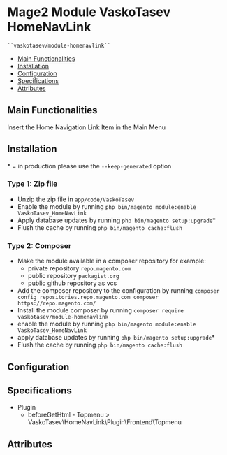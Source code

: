 # Mage2 Module VaskoTasev HomeNavLink

    ``vaskotasev/module-homenavlink``

 - [Main Functionalities](#markdown-header-main-functionalities)
 - [Installation](#markdown-header-installation)
 - [Configuration](#markdown-header-configuration)
 - [Specifications](#markdown-header-specifications)
 - [Attributes](#markdown-header-attributes)


## Main Functionalities
Insert the Home Navigation Link Item in the Main Menu

## Installation
\* = in production please use the `--keep-generated` option

### Type 1: Zip file

 - Unzip the zip file in `app/code/VaskoTasev`
 - Enable the module by running `php bin/magento module:enable VaskoTasev_HomeNavLink`
 - Apply database updates by running `php bin/magento setup:upgrade`\*
 - Flush the cache by running `php bin/magento cache:flush`

### Type 2: Composer

 - Make the module available in a composer repository for example:
    - private repository `repo.magento.com`
    - public repository `packagist.org`
    - public github repository as vcs
 - Add the composer repository to the configuration by running `composer config repositories.repo.magento.com composer https://repo.magento.com/`
 - Install the module composer by running `composer require vaskotasev/module-homenavlink`
 - enable the module by running `php bin/magento module:enable VaskoTasev_HomeNavLink`
 - apply database updates by running `php bin/magento setup:upgrade`\*
 - Flush the cache by running `php bin/magento cache:flush`


## Configuration




## Specifications

 - Plugin
	- beforeGetHtml - Topmenu > VaskoTasev\HomeNavLink\Plugin\Frontend\Topmenu


## Attributes



